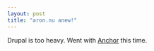 ```yaml
---
layout: post
title: "aron.nu anew!"
---
```


Drupal is too heavy. Went with [Anchor](http://anchorcms.com) this time. 

